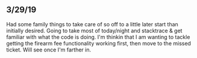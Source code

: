 ## 3/29/19

Had some family things to take care of so off to a little later start than initially desired.  Going to take most of today/night and stacktrace & get familiar with what the code is doing.  I'm thinkin that I am wanting to tackle getting the firearm fee functionality working first, then move to the missed ticket.  Will see once I'm farther in.
